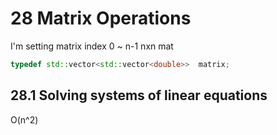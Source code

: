 

# 28 Matrix Operations

I'm setting matrix index 0 ~ n-1
nxn mat

  ```C++
  typedef std::vector<std::vector<double>>  matrix;
  ```
  
## 28.1 Solving systems of linear equations


O(n^2)
